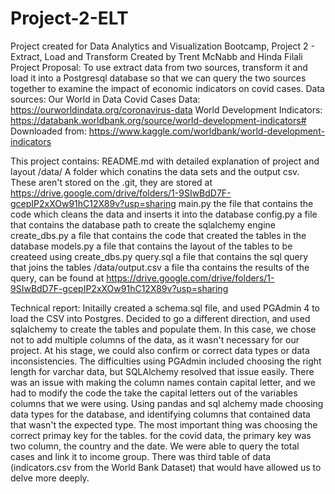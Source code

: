 # Project-2-ELT
Project created for Data Analytics and Visualization Bootcamp, Project 2 - Extract, Load and Transform
Created by Trent McNabb and Hinda Filali
Project Proposal:
To use extract data from two sources, transform it and load it into a Postgresql database so that we can query the two sources together to examine the impact of economic indicators on covid cases.
Data sources:
Our World in Data Covid Cases Data:
https://ourworldindata.org/coronavirus-data
World Development Indicators:
https://databank.worldbank.org/source/world-development-indicators#
Downloaded from: https://www.kaggle.com/worldbank/world-development-indicators

This project contains:
README.md       with detailed explanation of project and layout
/data/          A folder which conatins the data sets and the output csv. These aren't stored on the .git, they are stored at https://drive.google.com/drive/folders/1-9SIwBdD7F-gcepIP2xXOw91hC12X89v?usp=sharing
main.py			the file that contains the code which cleans the data and inserts it into the database
config.py		a file that contains the database path to create the sqlalchemy engine
create_dbs.py	a file that contains the code that created the tables in the database
models.py		a file that contains the layout of the tables to be createed using create_dbs.py
query.sql 		a file that contains the sql query that joins the tables
/data/output.csv		a file tha contains the results of the query, can be found at https://drive.google.com/drive/folders/1-9SIwBdD7F-gcepIP2xXOw91hC12X89v?usp=sharing

Technical report:
Initailly created a schema.sql file, and used PGAdmin 4 to load the CSV into Postgres.
Decided to go a different direction, and used sqlalchemy to create the tables and populate them. In this case, we chose not to add multiple columns of the data, as it wasn't necessary for our project. At his stage, we could also confirm or correct data types or data inconsistencies.
The difficulties using PGAdmin included choosing the right length for varchar data, but SQLAlchemy resolved that issue easily.
There was an issue with making the column names contain capital letter, and we had to modify the code the take the capital letters out of the variables columns that we were using.
Using pandas and sql alchemy made choosing data types for the database, and identifying columns that contained data that wasn't the expected type.
The most important thing was choosing the correct primay key for the tables. for the covid data, the primary key was two column, the country and the date.
We were able to query the total cases and link it to income group. There was third table of data (indicators.csv from the World Bank Dataset) that would have allowed us to delve more deeply.

